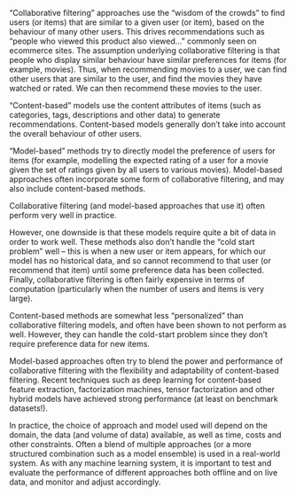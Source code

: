“Collaborative filtering” approaches use the “wisdom of the crowds” to find users (or items) that are similar to a given user (or item), based on the behaviour of many other users. This drives recommendations such as “people who viewed this product also viewed...” commonly seen on ecommerce sites. The assumption underlying collaborative filtering is that people who display similar behaviour have similar preferences for items (for example, movies). Thus, when recommending movies to a user, we can find other users that are similar to the user, and find the movies they have watched or rated. We can then recommend these movies to the user.

“Content-based” models use the content attributes of items (such as categories, tags, descriptions and other data) to generate recommendations. Content-based models generally don’t take into account the overall behaviour of other users.

“Model-based” methods try to directly model the preference of users for items (for example, modelling the expected rating of a user for a movie given the set of ratings given by all users to various movies). Model-based approaches often incorporate some form of collaborative filtering, and may also include content-based methods.

Collaborative filtering (and model-based approaches that use it) often perform very well in practice.

However, one downside is that these models require quite a bit of data in order to work well. These methods also don’t handle the “cold start problem” well – this is when a new user or item appears, for which our model has no historical data, and so cannot recommend to that user (or recommend that item) until some preference data has been collected. Finally, collaborative filtering is often fairly expensive in terms of computation (particularly when the number of users and items is very large).

Content-based methods are somewhat less “personalized” than collaborative filtering models, and often have been shown to not perform as well. However, they can handle the cold-start problem since they don’t require preference data for new items.

Model-based approaches often try to blend the power and performance of collaborative filtering with the flexibility and adaptability of content-based filtering. Recent techniques such as deep learning for content-based feature extraction, factorization machines, tensor factorization and other hybrid models have achieved strong performance (at least on benchmark datasets!).

In practice, the choice of approach and model used will depend on the domain, the data (and volume of data) available, as well as time, costs and other constraints. Often a blend of multiple approaches (or a more structured combination such as a model ensemble) is used in a real-world system. As with any machine learning system, it is important to test and evaluate the performance of different approaches both offline and on live data, and monitor and adjust accordingly.